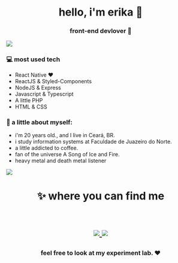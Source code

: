 <h1 align="center">  hello, i'm erika 🤩 </h1>
<h3 align="center"> front-end devlover 🚀</h3>

<img src="https://i.ibb.co/ZN01H0J/kisspng-line-angle-pink-m-5ae1ef37acb473-2126061715247562797074.png"> 

### 💻 most used tech
- React Native ❤
- ReactJS & Styled-Components
- NodeJS & Express
- Javascript & Typescript
- A little PHP 
- HTML & CSS

### 👧 a little about myself:
- i'm 20 years old., and I live in Ceará, BR.
- i study information systems at Faculdade de Juazeiro do Norte.
- a little addicted to coffee.
- fan of the universe A Song of Ice and Fire.
- heavy metal and death metal listener 



<img src="https://i.ibb.co/ZN01H0J/kisspng-line-angle-pink-m-5ae1ef37acb473-2126061715247562797074.png"> 

<h1 align="center">
✨ where you can find me 
  
  <p align="center"><br/>
   <a href="https://www.linkedin.com/in/erika-lopes/">
    <img src="https://img.shields.io/badge/linkedin-erika--lopes-blue">
  </a>
  
  <a href="https://www.instagram.com/erika._lopes/">
    <img src="https://img.shields.io/badge/instagram-erika.__lopes-orange">
  </a>
</p>
</h1>

<h3 align="center"><strong> feel free to look at my experiment lab. ❤ </strong> </h3>

